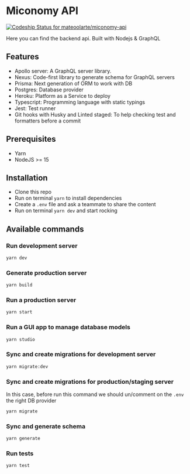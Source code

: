 # Miconomy API

[![Codeship Status for mateoolarte/miconomy-api](https://app.codeship.com/projects/c0eac549-f965-49eb-ab8d-cd33b8c6b596/status?branch=stg)](https://app.codeship.com/projects/425071)

Here you can find the backend api. Built with Nodejs & GraphQL

## Features

- Apollo server: A GraphQL server library.
- Nexus: Code-first library to generate schema for GraphQL servers
- Prisma: Next generation of ORM to work with DB
- Postgres: Database provider
- Heroku: Platform as a Service to deploy
- Typescript: Programming language with static typings
- Jest: Test runner
- Git hooks with Husky and Linted staged: To help checking test and formatters before a commit

## Prerequisites

- Yarn
- NodeJS >= 15

## Installation

- Clone this repo
- Run on terminal `yarn` to install dependencies
- Create a `.env` file and ask a teammate to share the content
- Run on terminal `yarn dev` and start rocking

## Available commands

### Run development server

```bash
yarn dev
```

### Generate production server

```bash
yarn build
```

### Run a production server

```bash
yarn start
```

### Run a GUI app to manage database models

```bash
yarn studio
```

### Sync and create migrations for development server

```bash
yarn migrate:dev
```

### Sync and create migrations for production/staging server

In this case, before run this command we should un/comment on the `.env` the right DB provider

```bash
yarn migrate
```

### Sync and generate schema

```bash
yarn generate
```

### Run tests

```bash
yarn test
```
